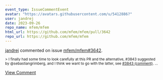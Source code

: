 ```yaml
---
event_type: IssueCommentEvent
avatar: "https://avatars.githubusercontent.com/u/5412886?"
user: jandrej
date: 2023-09-26
repo_name: mfem/mfem
html_url: https://github.com/mfem/mfem/pull/3642
repo_url: https://github.com/mfem/mfem
---
```


<a href='https://github.com/jandrej' target='_blank'>jandrej</a> commented on issue <a href='https://github.com/mfem/mfem/pull/3642' target='_blank'>mfem/mfem#3642</a>.

<small>> I finally had some time to look carefully at this PR and the alternative, #3843 suggested by @sebastiangrimberg, and I think we want to go with the latter, see [#3843 (comment)](https://github.com/mfem/mfem/pull/3843#issuecomment-1734825231)....</small>

<a href='https://github.com/mfem/mfem/pull/3642' target='_blank'>View Comment</a>